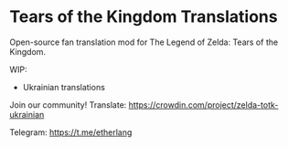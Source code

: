 # Tears of the Kingdom Translations
Open-source fan translation mod for The Legend of Zelda: Tears of the Kingdom.

WIP:
- Ukrainian translations

Join our community!
Translate: https://crowdin.com/project/zelda-totk-ukrainian

Telegram: https://t.me/etherlang
